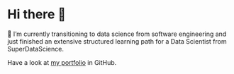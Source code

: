 # Hi there 👋

🌱 I’m currently transitioning to data science from software engineering and just finished an extensive structured learning path for a Data Scientist from SuperDataScience.

Have a look at [my portfolio](https://mirokuru.github.io/mirokuru/) in GitHub.

<!--
**mirokuru/mirokuru** is a ✨ _special_ ✨ repository because its `README.md` (this file) appears on your GitHub profile.

Here are some ideas to get you started:

- 🔭 I’m currently working on ...
- 🌱 I’m currently learning ...
- 👯 I’m looking to collaborate on ...
- 🤔 I’m looking for help with ...
- 💬 Ask me about ...
- 📫 How to reach me: ...
- 😄 Pronouns: ...
- ⚡ Fun fact: ...
-->
